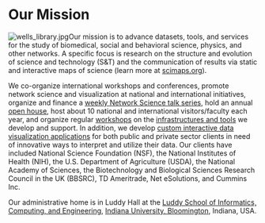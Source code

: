 Our Mission
===========

![wells_library.jpg](/images/mission/wells_library.jpg)Our mission is to advance datasets, tools, and services for the study of biomedical, social and behavioral science, physics, and other networks. A specific focus is research on the structure and evolution of science and technology (S&T) and the communication of results via static and interactive maps of science (learn more at [scimaps.org](http://scimaps.org)).  
  
We co-organize international workshops and conferences, promote network science and visualization at national and international initiatives, organize and finance a [weekly Network Science talk series](/netscitalks.html), hold an annual [open house](/open_house.html), host about 10 national and international visitors/faculty each year, and organize regular [workshops](/workshops.html) on the [infrastructures and tools](/data_tools.html) we develop and support. In addition, we develop [custom interactive data visualization applications](/interactive_displays.html) for both public and private sector clients in need of innovative ways to interpret and utilize their data. Our clients have included National Science Foundation (NSF), the National Institutes of Health (NIH), the U.S. Department of Agriculture (USDA), the National Academy of Sciences, the Biotechnology and Biological Sciences Research Council in the UK (BBSRC), TD Ameritrade, Net eSolutions, and Cummins Inc.  
  
Our administrative home is in Luddy Hall at the [Luddy School of Informatics, Computing, and Engineering](https://www.sice.indiana.edu/about/), [Indiana University, Bloomington](http://iub.edu), Indiana, USA.